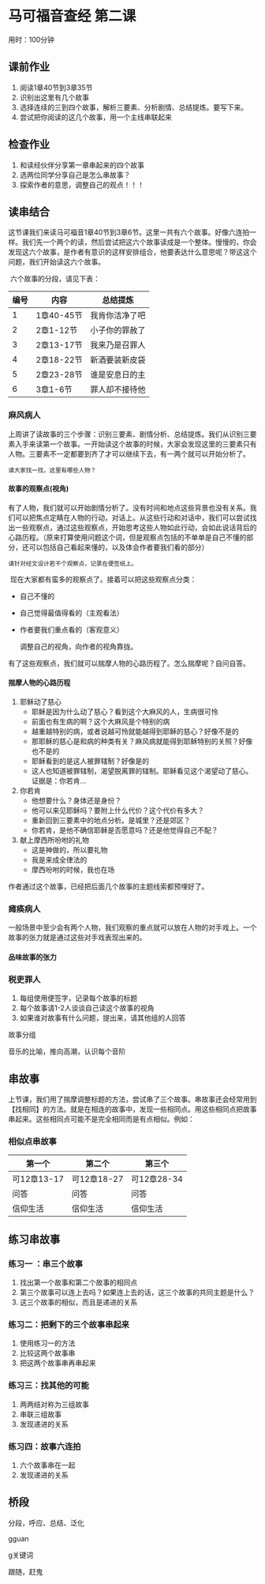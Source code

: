 # 马可福音查经 第二课

用时：100分钟

## 课前作业

1. 阅读1章40节到3章35节
2. 识别出这里有几个故事
3. 选择连续的三到四个故事，解析三要素、分析剧情、总结提炼。要写下来。
4. 尝试把你阅读的这几个故事，用一个主线串联起来

## 检查作业

1. 和读经伙伴分享第一章串起来的四个故事
2. 选两位同学分享自己是怎么串故事？
3. 探索作者的意思，调整自己的观点！！！

## 读串结合

​	这节课我们来读马可福音1章40节到3章6节。这里一共有六个故事。好像六连拍一样。我们先一个两个的读，然后尝试把这六个故事读成是一个整体。慢慢的，你会发现这六个故事，是作者有意识的这样安排组合，他要表达什么意思呢？带这这个问题，我们开始读这六个故事。

​	六个故事的分段，请见下表：

| 编号   | 内容       | 总结提炼    |
| ---- | -------- | ------- |
| 1    | 1章40-45节 | 我肯你洁净了吧 |
| 2    | 2章1-12节  | 小子你的罪赦了 |
| 3    | 2章13-17节 | 我来乃是召罪人 |
| 4    | 2章18-22节 | 新酒要装新皮袋 |
| 5    | 2章23-28节 | 谁是安息日的主 |
| 6    | 3章1-6节   | 罪人却不接待他 |

### 麻风病人

​	上周讲了读故事的三个步骤：识别三要素、剧情分析、总结提炼。我们从识别三要素入手来读第一个故事。一开始读这个故事的时候，大家会发现这里的三要素只有人物。三要素不一定都要到齐了才可以继续下去，有一两个就可以开始分析了。

```
请大家找一找，这里有哪些人物？
```

#### 故事的观察点(视角)

​	有了人物，我们就可以开始剧情分析了。没有时间和地点这些背景也没有关系。我们可以把焦点定睛在人物的行动，对话上。从这些行动和对话中，我们可以尝试找出一些观察点，通过这些观察点，开始思考这些人物如此行动，会如此说话背后的心路历程。（原来打算使用问题这个词，但是观察点包括的不单单是自己不懂的部分，还可以包括自己看起来懂的，以及体会作者要我们看的部分）

```
请针对经文设计若干个观察点，记录在便签纸上。
```

​	现在大家都有蛮多的观察点了。接着可以把这些观察点分类：

- 自己不懂的

- 自己觉得最值得看的（主观看法）

- 作者要我们重点看的（客观意义）

  调整自己的视角，向作者的视角靠拢。



​	有了这些观察点，我们就可以揣摩人物的心路历程了。怎么揣摩呢？自问自答。

#### 揣摩人物的心路历程

1. 耶稣动了慈心
   - 耶稣是因为什么动了慈心？看到这个大麻风的人，生病很可怜
   - 前面也有生病的啊？这个大麻风是个特别的病
   - 越重越特别的病，或者说越可怜就能越得到耶稣的慈心？好像不是的
   - 那耶稣的慈心是和病的种类有关？麻风病就能得到耶稣特别的关照？好像也不是的
   - 耶稣看到的是这人被罪辖制？好像是的
   - 这人也知道被罪辖制，渴望脱离罪的辖制。耶稣看见这个渴望动了慈心。证据是：你若肯...
2. 你若肯
   - 他想要什么？身体还是身份？
   - 他可以来见耶稣吗？要附上什么代价？这个代价有多大？
   - 重新回到三要素中的地点分析。是城里？还是郊区？
   - 你若肯，是他不确信耶稣是否愿意吗？还是他觉得自己不配？
3. 献上摩西所吩咐的礼物
   - 这是神做的，所以要礼物
   - 我是来成全律法的
   - 摩西吩咐的时候，我也在场

作者通过这个故事，已经把后面几个故事的主题线索都预埋好了。

### 瘫痪病人

​	一般场景中至少会有两个人物，我们观察的重点就可以放在人物的对手戏上。一个故事的张力就是通过这些对手戏表现出来的。

#### 品味故事的张力



### 税吏罪人





1. 每组使用便签字，记录每个故事的标题
2. 每个故事请1-2人谈谈自己读这个故事的视角
3. 如果谁对故事有什么问题，提出来，请其他组的人回答



故事分组

音乐的比喻，推向高潮，认识每个音阶

## 串故事

​	上节课，我们用了揣摩调整标题的方法，尝试串了三个故事。串故事还会经常用到【找相同】的方法。就是在相连的故事中，发现一些相同点。用这些相同点把故事串起来。这些相同点可能不是完全相同而是有点相似。例如：

### 相似点串故事

| 第一个       | 第二个       | 第三个       |
| --------- | --------- | --------- |
| 可12章13-17 | 可12章18-27 | 可12章28-34 |
| 问答        | 问答        | 问答        |
| 信仰生活      | 信仰生活      | 信仰生活      |



## 练习串故事

### 练习一 ：串三个故事

1. 找出第一个故事和第二个故事的相同点
2. 第三个故事可以连上去吗？如果连上去的话，这三个故事的共同主题是什么？
3. 这三个故事的相似，而且是递进的关系

### 练习二：把剩下的三个故事串起来

1. 使用练习一的方法
2. 比较这两个故事串
3. 把这两个故事串再串起来

### 练习三：找其他的可能

1. 两两结对称为三组故事
2. 串联三组故事
3. 发现递进的关系

### 练习四：故事六连拍

1. 六个故事串在一起
2. 发现递进的关系



## 桥段

分段，呼应、总结、泛化



gguan

g关键词

跟随，赶鬼